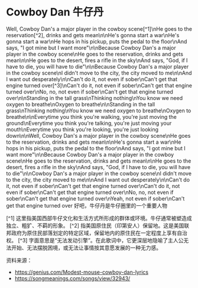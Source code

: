 # Cowboy Dan 牛仔丹

Well, Cowboy Dan's a major player in the cowboy scene[^1]\nHe goes to the reservation[^2], drinks and gets mean\n\nHe's gonna start a war\nHe's gonna start a war\nHe hops in his pickup, puts the pedal to the floor\nAnd says, "I got mine but I want more"\n\nBecause Cowboy Dan's a major player in the cowboy scene\nHe goes to the reservation, drinks and gets mean\n\nHe goes to the desert, fires a rifle in the sky\nAnd says, "God, if I have to die, you will have to die"\n\nBecause Cowboy Dan's a major player in the cowboy scene\nI didn't move to the city, the city moved to me\n\nAnd I want out desperately\n\nCan't do it, not even if sober\nCan't get that engine turned over[^3]\nCan't do it, not even if sober\nCan't get that engine turned over\nNo, no, not even if sober\nCan't get that engine turned over\n\nStanding in the tall grass\nThinking nothing\nYou know we need oxygen to breathe\nOxygen to breathe\n\nStanding in the tall grass\nThinking nothing\nYou know we need oxygen to breathe\nOxygen to breathe\n\nEverytime you think you're walking, you're just moving the ground\nEverytime you think you're talking, you're just moving your mouth\nEverytime you think you're looking, you're just looking down\n\nWell, Cowboy Dan's a major player in the cowboy scene\nHe goes to the reservation, drinks and gets mean\n\nHe's gonna start a war\nHe hops in his pickup, puts the pedal to the floor\nAnd says, "I got mine but I want more"\n\nBecause Cowboy Dan's a major player in the cowboy scene\nHe goes to the reservation, drinks and gets mean\n\nHe goes to the desert, fires a rifle in the sky\nAnd says, "God, if I have to die, you will have to die"\n\nCowboy Dan's a major player in the cowboy scene\nI didn't move to the city, the city moved to me\n\nAnd I want out desperately\n\nCan't do it, not even if sober\nCan't get that engine turned over\nCan't do it, not even if sober\nCan't get that engine turned over\nNo, no, not even if sober\nCan't get that engine turned over\nYeah, not even if sober\nCan't get that engine turned over
好吧，牛仔丹是牛仔圈里的一个重要人物

[^1] 这里指美国西部牛仔文化和生活方式所形成的群体或环境。牛仔通常被塑造成独立、粗犷、不羁的形象。
[^2] 指美国原住民（印第安人）保留地。这是美国联邦政府为原住民部落划定的特定区域，保留地内的原住民在一定程度上享有自治权。
[^3] 字面意思是“无法发动引擎”。在此歌词中，它更深层地隐喻了主人公无法开始、无法摆脱困境，或无法让事情按其意愿发展的一种无力感。


资料来源：
- https://genius.com/Modest-mouse-cowboy-dan-lyrics
- https://songmeanings.com/songs/view/32943/

